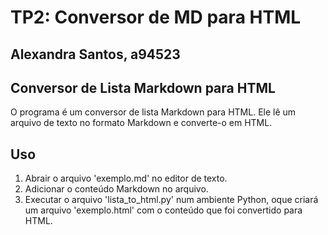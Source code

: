 # TP2: Conversor de MD para HTML

## Alexandra Santos, a94523

##  Conversor de Lista Markdown para HTML

O programa é um conversor de lista Markdown para HTML. Ele lê um arquivo de texto no formato Markdown e converte-o em HTML.

## Uso

1. Abrair o arquivo 'exemplo.md' no editor de texto.
2. Adicionar o conteúdo Markdown no arquivo.
3. Executar o arquivo 'lista_to_html.py' num ambiente Python, oque criará um arquivo 'exemplo.html' com o conteúdo que foi convertido para HTML.
